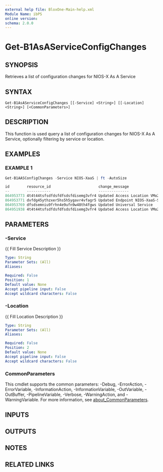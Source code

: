 ```yaml
---
external help file: BloxOne-Main-help.xml
Module Name: ibPS
online version:
schema: 2.0.0
---
```


# Get-B1AsAServiceConfigChanges

## SYNOPSIS
Retrieves a list of configuration changes for NIOS-X As A Service

## SYNTAX

```
Get-B1AsAServiceConfigChanges [[-Service] <String>] [[-Location] <String>] [<CommonParameters>]
```

## DESCRIPTION
This function is used query a list of configuration changes for NIOS-X As A Service, optionally filtering by service or location.

## EXAMPLES

### EXAMPLE 1
```powershell
Get-B1AASConfigChanges -Service NIOS-XaaS | ft -AutoSize

id        resource_id                      change_message                          created_at           user_name                      request_id
--        -----------                      --------------                          ----------           ---------                      ----------
864953773 4t4t44tsfsdfdsfdfsdsfdisemg3vfr4 Updated Access Location VMo2-Swansea-DC 6/25/2025 6:37:22 PM example.user@domain.com        494ddfdsfsfsdfgt5heeeccd7fd4a616
864953771 dvfdg45ythzxer5hs5h5ygavr4vfagr5 Updated Endpoint NIOS-XaaS-Swansea      6/25/2025 6:37:22 PM example.user@domain.com        494ddfdsfsfsdfgt5heeeccd7fd4a616
864953769 dfsdsemniu9frhn4e9ufn9w48th4fgws Updated Universal Service               6/25/2025 6:37:22 PM example.user@domain.com        494ddfdsfsfsdfgt5heeeccd7fd4a616
864951938 4t4t44tsfsdfdsfdfsdsfdisemg3vfr4 Updated Access Location VMo2-Swansea-DC 6/25/2025 6:36:34 PM example.user@domain.com        7fdr9fdsdffr4gf4g5ey5hy219c939f8
```

## PARAMETERS

### -Service
{{ Fill Service Description }}

```yaml
Type: String
Parameter Sets: (All)
Aliases:

Required: False
Position: 1
Default value: None
Accept pipeline input: False
Accept wildcard characters: False
```

### -Location
{{ Fill Location Description }}

```yaml
Type: String
Parameter Sets: (All)
Aliases:

Required: False
Position: 2
Default value: None
Accept pipeline input: False
Accept wildcard characters: False
```

### CommonParameters
This cmdlet supports the common parameters: -Debug, -ErrorAction, -ErrorVariable, -InformationAction, -InformationVariable, -OutVariable, -OutBuffer, -PipelineVariable, -Verbose, -WarningAction, and -WarningVariable. For more information, see [about_CommonParameters](http://go.microsoft.com/fwlink/?LinkID=113216).

## INPUTS

## OUTPUTS

## NOTES

## RELATED LINKS
